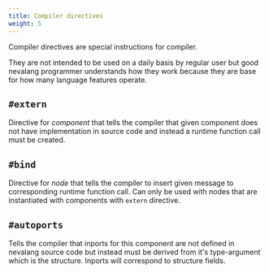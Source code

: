 ```yaml
---
title: Compiler directives
weight: 5
---
```


Compiler directives are special instructions for compiler.

They are not intended to be used on a daily basis by regular user but good nevalang programmer understands how they work because they are base for how many language features operate.

## `#extern`

Directive for _component_ that tells the compiler that given component does not have implementation in source code and instead a runtime function call must be created.

## `#bind`

Directive for _node_ that tells the compiler to insert given message to corresponding runtime function call. Can only be used with nodes that are instantiated with components with `extern` directive.

## `#autoports`

Tells the compiler that inports for this component are not defined in nevalang source code but instead must be derived from it's type-argument which is the structure. Inports will correspond to structure fields.
